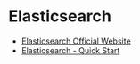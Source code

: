 
# Elasticsearch


* [Elasticsearch Official Website](https://www.elastic.co/kr/elastic-stack)
* [Elasticsearch - Quick Start](https://github.com/hansung-dev/Quick-Start/blob/main/Elasticsearch/Elasticsearch%20-%20Quick%20Start.md)